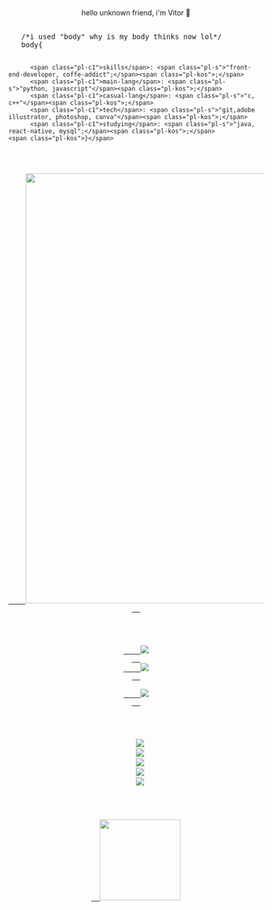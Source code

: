 <div align="center">
   hello unknown friend, i'm Vitor 👋
</div>
<br>
<pre>   <span class="pl-c">/*i used "body" why is my body thinks now lol*/</span>
   <span class="pl-k">body</span><span class="pl-kos">{</span>
            
          <span class="pl-c1">skills</span>: <span class="pl-s">"front-end-developer, coffe-addict";</span><span class="pl-kos">;</span>
          <span class="pl-c1">main-lang</span>: <span class="pl-s">"python, javascript"</span><span class="pl-kos">;</span>
          <span class="pl-c1">casual-lang</span>: <span class="pl-s">"c, c++"</span><span class="pl-kos">;</span> 
          <span class="pl-c1">tech</span>: <span class="pl-s">"git,adobe illustrator, photoshop, canva"</span><span class="pl-kos">;</span>
          <span class="pl-c1">studying</span>: <span class="pl-s">"java, react-native, mysql";</span><span class="pl-kos">;</span>
    <span class="pl-kos">}</span>
<div align="center">
  <a href="https://github.com/jvittor">
    <img src="https://HightechFlawedFunction.ivoric83.repl.cog" width="850">
  </a>
</div>

<div align="center">
  <a href="https://github.com/jvittor" target="_blank">
    <img src="https://img.shields.io/badge/GitHub-100000?style=for-the-badge&logo=github&logoColor=white" target="_blank">
  <a href = "ivoric83@gmail.com">
    <img src="https://img.shields.io/badge/Gmail-D14836?style=for-the-badge&logo=gmail&logoColor=white">
  </a>
  <a href="www.linkedin.com/in/jvittor" target="_blank">
    <img src="https://img.shields.io/badge/-LinkedIn-%230077B5?style=for-the-badge&logo=linkedin&logoColor=white" target="_blank">
  </a>
</div>    
<br>
<div align="center">
  <a href="https://img.shields.io/badge/-Python-05122A?style=flat&logo=python" target="_blank"><img src="https://img.shields.io/badge/-Python-05122A?style=flat&logo=python"></a>
  <a href="https://img.shields.io/badge/-C-05122A?style=flat&logo=c" target="_blank"><img src="https://img.shields.io/badge/-C-05122A?style=flat&logo=c"></a>
  <a href="https://img.shields.io/badge/-C++-05122A?style=flat&logo=cplusplus" target="_blank"><img src="https://img.shields.io/badge/-C++-05122A?style=flat&logo=cplusplus"></a>
  <a href="https://img.shields.io/badge/-HTML-05122A?style=flat&logo=html5" target="_blank"><img src="https://img.shields.io/badge/-HTML-05122A?style=flat&logo=html5"></a>
  <a href="https://img.shields.io/badge/-CSS-05122A?style=flat&logo=css3" target="_blank"><img src="https://img.shields.io/badge/-CSS-05122A?style=flat&logo=css3"></a>

  
  
  <br>
  <a href="https://github.com/jvittor">
  <img height="160em" src="https://github-readme-stats.vercel.app/api?username=jvittor&show_icons=true&theme=synthwave&include_all_commits=true&count_private=true%22/"/>
  
